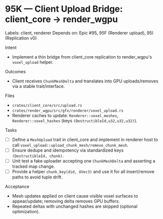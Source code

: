 # 95K — Client Upload Bridge: client_core → render_wgpu

Labels: client, renderer
Depends on: Epic #95, 95F (Renderer upload), 95I (Replication v0)

Intent
- Implement a thin bridge from client_core replication to render_wgpu's `voxel_upload` helper.

Outcomes
- Client receives `ChunkMeshDelta` and translates into GPU uploads/removes via a stable trait/interface.

Files
- `crates/client_core/src/upload.rs`
- `crates/render_wgpu/src/gfx/renderer/voxel_upload.rs`
 - Renderer caches to update: `Renderer::voxel_meshes`, `Renderer::voxel_hashes` (keys `(DestructibleId,u32,u32,u32)`).

Tasks
- [ ] Define a `MeshUpload` trait in client_core and implement in renderer host to call `voxel_upload::upload_chunk_mesh/remove_chunk_mesh`.
- [ ] Ensure dedupe and idempotency via standardized keys `(DestructibleId, chunk)`.
- [ ] Unit test a fake uploader accepting one `ChunkMeshDelta` and asserting a tracked map change.
 - [ ] Provide a helper `chunk_key(did, UVec3)` and use it for all insert/remove paths to avoid tuple drift.

Acceptance
- Mesh updates applied on client cause visible voxel surfaces to appear/update; removing delta removes GPU buffers.
 - Repeated deltas with unchanged hashes are skipped (optional optimization).
